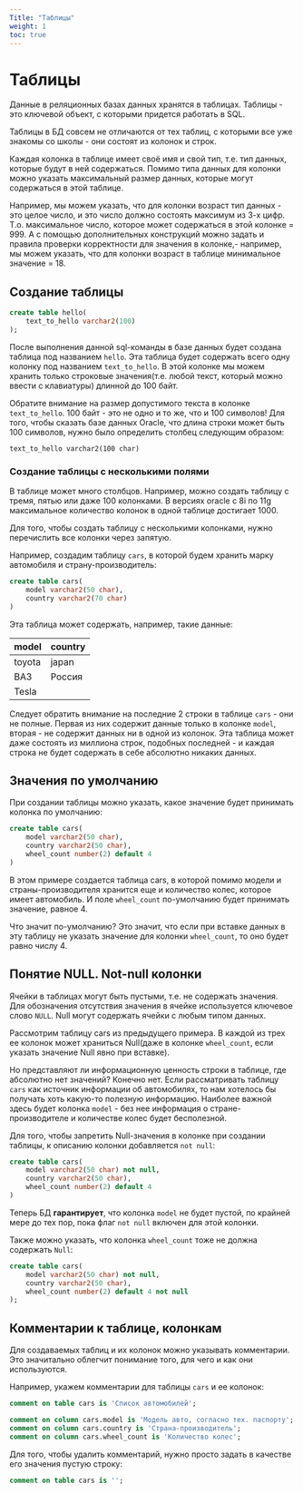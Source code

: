 ```yaml
---
Title: "Таблицы"
weight: 1
toc: true
---
```


# Таблицы

Данные в реляционных базах данных хранятся в таблицах. Таблицы - это
ключевой объект, с которыми придется работать в SQL.

Таблицы в БД совсем не отличаются от тех таблиц, с которыми все уже
знакомы со школы - они состоят из колонок и строк.

Каждая колонка в таблице имеет своё имя и свой тип, т.е. тип данных,
которые будут в ней содержаться. Помимо типа данных для колонки можно
указать максимальный размер данных, которые могут содержаться в этой
таблице.

Например, мы можем указать, что для колонки возраст тип данных - это
целое число, и это число должно состоять максимум из 3-х цифр. Т.о.
максимальное число, которое может содержаться в этой колонке = 999. А с
помощью дополнительных конструкций можно задать и правила проверки
корректности для значения в колонке,- например, мы можем указать, что
для колонки возраст в таблице минимальное значение = 18.

## Создание таблицы

```sql
create table hello(
    text_to_hello varchar2(100)
);
```

После выполнения данной sql-команды в базе данных будет создана таблица
под названием `hello`. Эта таблица будет содержать всего одну колонку
под названием `text_to_hello`. В этой колонке мы можем хранить только
строковые значения(т.е. любой текст, который можно ввести с клавиатуры)
длинной до 100 байт.

Обратите внимание на размер допустимого текста в колонке
`text_to_hello`. 100 байт - это не одно и то же, что и 100 символов! Для
того, чтобы сказать базе данных Oracle, что длина строки может быть 100
символов, нужно было определить столбец следующим образом:

    text_to_hello varchar2(100 char)

### Создание таблицы с несколькими полями

В таблице может много столбцов. Например, можно создать таблицу с тремя,
пятью или даже 100 колонками. В версиях oracle с 8i по 11g максимальное
количество колонок в одной таблице достигает 1000.

Для того, чтобы создать таблицу с несколькими колонками, нужно
перечислить все колонки через запятую.

Например, создадим таблицу `cars`, в которой будем хранить марку
автомобиля и страну-производитель:

```sql
create table cars(
    model varchar2(50 char),
    country varchar2(70 char)
)
```

Эта таблица может содержать, например, такие данные:

|model |country
|------|-------|
|toyota|japan
|ВАЗ   |Россия
|Tesla |

Следует обратить внимание на последние 2 строки в таблице `cars` - они
не полные. Первая из них содержит данные только в колонке `model`,
вторая - не содержит данных ни в одной из колонок. Эта таблица может
даже состоять из миллиона строк, подобных последней - и каждая строка не
будет содержать в себе абсолютно никаких данных.

## Значения по умолчанию

При создании таблицы можно указать, какое значение будет принимать
колонка по умолчанию:

```sql
create table cars(
    model varchar2(50 char),
    country varchar2(50 char),
    wheel_count number(2) default 4
)
```

В этом примере создается таблица cars, в которой помимо модели и
страны-производителя хранится еще и количество колес, которое имеет
автомобиль. И поле `wheel_count` по-умолчанию будет принимать значение,
равное 4.

Что значит по-умолчанию? Это значит, что если при вставке данных в эту
таблицу не указать значение для колонки `wheel_count`, то оно будет
равно числу 4.

## Понятие NULL. Not-null колонки

Ячейки в таблицах могут быть пустыми, т.е. не содержать значения. Для
обозначения отсутствия значения в ячейке используется ключевое слово
`NULL`. Null могут содержать ячейки с любым типом данных.

Рассмотрим таблицу cars из предыдущего примера. В каждой из трех ее
колонок может храниться Null(даже в колонке `wheel_count`, если указать
значение Null явно при вставке).

Но представляют ли информационную ценность строки в таблице, где
абсолютно нет значений? Конечно нет. Если рассматривать таблицу `cars`
как источник информации об автомобилях, то нам хотелось бы получать хоть
какую-то полезную информацию. Наиболее важной здесь будет колонка `model` - без
нее информация о стране-производителе и количестве колес будет
бесполезной.

Для того, чтобы запретить Null-значения в колонке при создании таблицы,
к описанию колонки добавляется `not null`:

```sql
create table cars(
    model varchar2(50 char) not null,
    country varchar2(50 char),
    wheel_count number(2) default 4
)
```

Теперь БД **гарантирует**, что колонка `model` не будет пустой, по
крайней мере до тех пор, пока флаг `not null` включен для этой колонки.

Также можно указать, что колонка `wheel_count` тоже не должна содержать
`Null`:

```sql
create table cars(
    model varchar2(50 char) not null,
    country varchar2(50 char),
    wheel_count number(2) default 4 not null
);
```

## Комментарии к таблице, колонкам

Для создаваемых таблиц и их колонок можно указывать комментарии. Это
значитально облегчит понимание того, для чего и как они используются.

Например, укажем комментарии для таблицы `cars` и ее колонок:

```sql
comment on table cars is 'Список автомобилей';

comment on column cars.model is 'Модель авто, согласно тех. паспорту';
comment on column cars.country is 'Страна-производитель';
comment on column cars.wheel_count is 'Количество колес';
```

Для того, чтобы удалить комментарий, нужно просто задать в качестве его
значения пустую строку:

```sql
comment on table cars is '';
```
